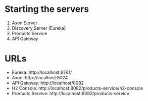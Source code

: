 # Starting the servers

1. Axon Server
2. Discovery Server (Eureka)
3. Products Service
4. API Gateway

# URLs

- Eureka: http://localhost:8761/
- Axon: http://localhost:8024
- API Gateway: http://localhost/8082
- H2 Console: http://localhost:8082/products-service/h2-console
- Products Service: http://localhost:8082/products-service